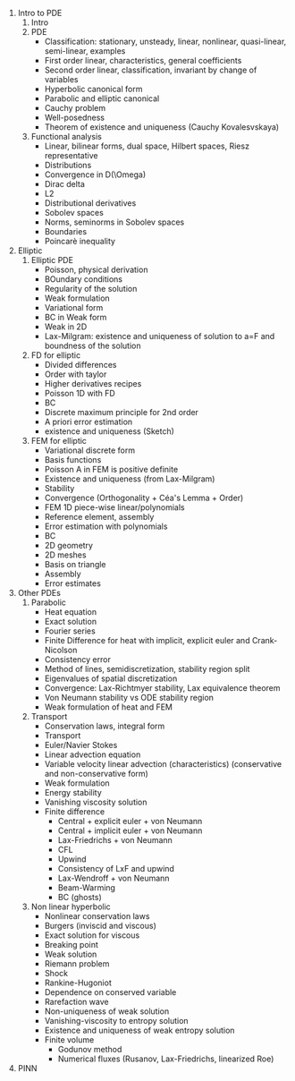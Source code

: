 1. Intro to PDE
    1. Intro
    1. PDE
        * Classification: stationary, unsteady, linear, nonlinear, quasi-linear, semi-linear, examples
        * First order linear, characteristics, general coefficients
        * Second order linear, classification, invariant by change of variables
        * Hyperbolic canonical form
        * Parabolic and elliptic canonical
        * Cauchy problem
        * Well-posedness
        * Theorem of existence and uniqueness (Cauchy Kovalesvskaya)
    1. Functional analysis
        * Linear, bilinear forms, dual space, Hilbert spaces, Riesz representative
        * Distributions
        * Convergence in D(\Omega)
        * Dirac delta
        * L2
        * Distributional derivatives
        * Sobolev spaces
        * Norms, seminorms in Sobolev spaces
        * Boundaries
        * Poincarè inequality
1. Elliptic
    1. Elliptic PDE
        * Poisson, physical derivation
        * BOundary conditions
        * Regularity of the solution
        * Weak formulation
        * Variational form
        * BC in Weak form
        * Weak in 2D
        * Lax-Milgram: existence and uniqueness of solution to a=F and boundness of the solution        
    1. FD for elliptic
        * Divided differences
        * Order with taylor
        * Higher derivatives recipes
        * Poisson 1D with FD
        * BC
        * Discrete maximum principle for 2nd order
        * A priori error estimation
        * existence and uniqueness (Sketch)
    1. FEM for elliptic
        * Variational discrete form
        * Basis functions
        * Poisson A in FEM is positive definite
        * Existence and uniqueness (from Lax-Milgram)
        * Stability
        * Convergence (Orthogonality + Céa's Lemma + Order)
        * FEM 1D piece-wise linear/polynomials
        * Reference element, assembly
        * Error estimation with polynomials
        * BC
        * 2D geometry
        * 2D meshes
        * Basis on triangle
        * Assembly
        * Error estimates
1. Other PDEs
    1. Parabolic
        * Heat equation
        * Exact solution
        * Fourier series
        * Finite Difference for heat with implicit, explicit euler and Crank-Nicolson
        * Consistency error
        * Method of lines, semidiscretization, stability region split
        * Eigenvalues of spatial discretization
        * Convergence: Lax-Richtmyer stability, Lax equivalence theorem
        * Von Neumann stability vs ODE stability region
        * Weak formulation of heat and FEM
    1. Transport
        * Conservation laws, integral form
        * Transport
        * Euler/Navier Stokes
        * Linear advection equation
        * Variable velocity linear advection (characteristics) (conservative and non-conservative form)
        * Weak formulation
        * Energy stability
        * Vanishing viscosity solution
        * Finite difference
            * Central + explicit euler + von Neumann
            * Central + implicit euler + von Neumann
            * Lax-Friedrichs + von Neumann
            * CFL
            * Upwind
            * Consistency of LxF and upwind
            * Lax-Wendroff + von Neumann
            * Beam-Warming
            * BC (ghosts)
    1. Non linear hyperbolic
        * Nonlinear conservation laws
        * Burgers (inviscid and viscous)
        * Exact solution for viscous
        * Breaking point
        * Weak solution
        * Riemann problem
        * Shock
        * Rankine-Hugoniot
        * Dependence on conserved variable
        * Rarefaction wave
        * Non-uniqueness of weak solution
        * Vanishing-viscosity to entropy solution
        * Existence and uniqueness of weak entropy solution
        * Finite volume
            * Godunov method
            * Numerical fluxes (Rusanov, Lax-Friedrichs, linearized Roe)
1. PINN 
